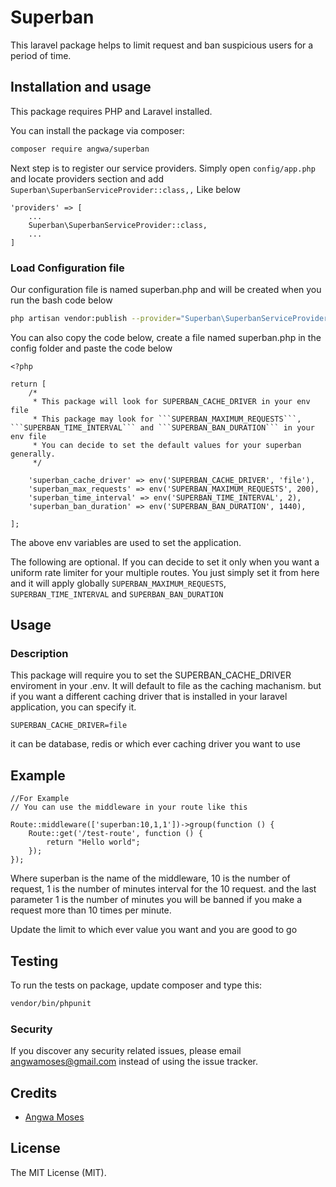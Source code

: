 # Superban

This laravel package helps to limit request and ban suspicious users for a period of time.


## Installation and usage

This package requires PHP  and Laravel installed.  

You can install the package via composer:

```bash
composer require angwa/superban
```
Next step is to register our service providers. Simply open ```config/app.php``` and locate  providers section and add  ```Superban\SuperbanServiceProvider::class,,``` Like below
```
'providers' => [
    ...
    Superban\SuperbanServiceProvider::class,
    ...
]

```

### Load Configuration file
Our configuration file is named superban.php and will be created when you run the bash code below
```bash
php artisan vendor:publish --provider="Superban\SuperbanServiceProvider"

```

You can also copy the code below, create a file named superban.php in the config folder and paste the code below
```
<?php

return [
    /*
     * This package will look for SUPERBAN_CACHE_DRIVER in your env file
     * This package may look for ```SUPERBAN_MAXIMUM_REQUESTS```,  ```SUPERBAN_TIME_INTERVAL``` and ```SUPERBAN_BAN_DURATION``` in your env file
     * You can decide to set the default values for your superban generally.
     */

    'superban_cache_driver' => env('SUPERBAN_CACHE_DRIVER', 'file'),
    'superban_max_requests' => env('SUPERBAN_MAXIMUM_REQUESTS', 200),
    'superban_time_interval' => env('SUPERBAN_TIME_INTERVAL', 2),
    'superban_ban_duration' => env('SUPERBAN_BAN_DURATION', 1440),

];

```

The above env variables are used to set the application.

The following are optional. If you can decide to set it only when you want a uniform rate limiter for your multiple routes. You just simply set it from here and it will apply globally
```SUPERBAN_MAXIMUM_REQUESTS```,  ```SUPERBAN_TIME_INTERVAL``` and ```SUPERBAN_BAN_DURATION``` 
## Usage

### Description
This package will require you to set the SUPERBAN_CACHE_DRIVER enviroment in your .env. It will default to file as the caching machanism.
but if you want a different caching driver that is installed in your laravel application, you can specify it.
```
SUPERBAN_CACHE_DRIVER=file
```

it can be database, redis or which ever caching driver you want to use

## Example
```
//For Example
// You can use the middleware in your route like this 

Route::middleware(['superban:10,1,1'])->group(function () {
    Route::get('/test-route', function () {
        return "Hello world";
    });
});

```

Where superban is the name of the middleware, 10 is the number of request, 1 is the number of minutes interval for the 10 request. and the last parameter 1 is the number of minutes you will be banned if you make a request more than 10 times per minute.

Update the limit to which ever value you want and you are good to go

## Testing

To run the tests on package, update composer and type this:

``` bash
vendor/bin/phpunit
```

### Security

If you discover any security related issues, please email angwamoses@gmail.com instead of using the issue tracker.

## Credits

- [Angwa Moses](https://github.com/angwa)


## License

The MIT License (MIT).


